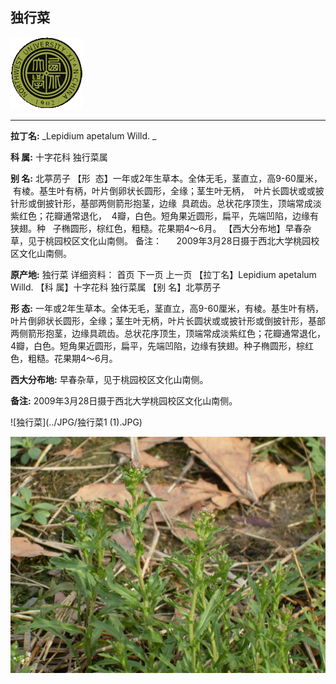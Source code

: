 ## 独行菜

![西北大学校园网络植物志](../JPG/nwu.gif)

---

**拉丁名:**  _Lepidium apetalum Willd. _

**科 属:** 十字花科 独行菜属

**别 名:** 北葶苈子
【形  态】一年或2年生草本。全体无毛，茎直立，高9-60厘米，
 有棱。基生叶有柄，叶片倒卵状长圆形，全缘；茎生叶无柄，
 叶片长圆状或或披针形或倒披针形，基部两侧箭形抱茎，边缘
 具疏齿。总状花序顶生，顶端常成淡紫红色；花瓣通常退化，
 4瓣，白色。短角果近圆形，扁平，先端凹陷，边缘有狭翅。种
  子椭圆形，棕红色，粗糙。花果期4～6月。
【西大分布地】早春杂草，见于桃园校区文化山南侧。
备注：
     2009年3月28日摄于西北大学桃园校区文化山南侧。


**原产地:** 独行菜
详细资料： 首页 下一页 上一页
【拉丁名】Lepidium apetalum Willd. 
【科 属】十字花科 独行菜属
【别 名】北葶苈子

**形  态:** 一年或2年生草本。全体无毛，茎直立，高9-60厘米，有棱。基生叶有柄，叶片倒卵状长圆形，全缘；茎生叶无柄，叶片长圆状或或披针形或倒披针形，基部两侧箭形抱茎，边缘具疏齿。总状花序顶生，顶端常成淡紫红色；花瓣通常退化，4瓣，白色。短角果近圆形，扁平，先端凹陷，边缘有狭翅。种子椭圆形，棕红色，粗糙。花果期4～6月。

**西大分布地:** 早春杂草，见于桃园校区文化山南侧。

**备注:** 2009年3月28日摄于西北大学桃园校区文化山南侧。

![独行菜](../JPG/独行菜1 (1).JPG) 

![独行菜](../JPG/独行菜1.JPG) 

